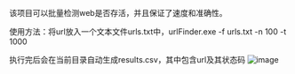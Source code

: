 该项目可以批量检测web是否存活，并且保证了速度和准确性。

使用方法：将url放入一个文本文件urls.txt中，urlFinder.exe -f urls.txt -n 100 -t 1000

执行完后会在当前目录自动生成results.csv，其中包含url及其状态码
![image](https://github.com/ShallowDream888/urlFinder/assets/86514895/4ff05a56-9828-48f5-9ff2-a3e47e3943b9)
